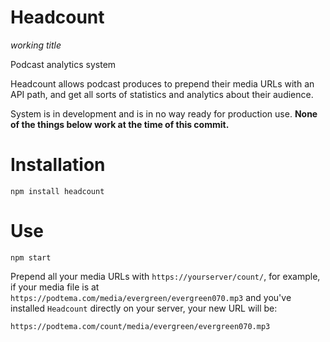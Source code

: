 # Headcount

_working title_

Podcast analytics system

Headcount allows podcast produces to prepend their media URLs with an API path, and get all sorts of statistics and analytics about their audience.

System is in development and is in no way ready for production use. **None of the things below work at the time of this commit.**

# Installation

`npm install headcount`

# Use

`npm start`

Prepend all your media URLs with `https://yourserver/count/`, for example, if your media file is at `https://podtema.com/media/evergreen/evergreen070.mp3` and you've installed `Headcount` directly on your server, your new URL will be:

`https://podtema.com/count/media/evergreen/evergreen070.mp3`

